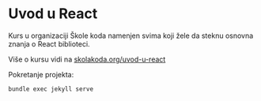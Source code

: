 # Uvod u React

Kurs u organizaciji Škole koda namenjen svima koji žele da steknu osnovna znanja o React biblioteci.

Više o kursu vidi na [skolakoda.org/uvod-u-react](https://skolakoda.org/uvod-u-react/)

Pokretanje projekta:

```
bundle exec jekyll serve
```
